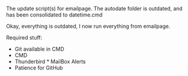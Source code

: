 The update script(s) for emailpage.
The autodate folder is outdated, and has been consolidated to datetime.cmd

Okay, everything is outdated, I now run everything from emailpage.

Required stuff:
* Git available in CMD
* CMD
* Thunderbird
       * MailBox Alerts
* Patience for GitHub
